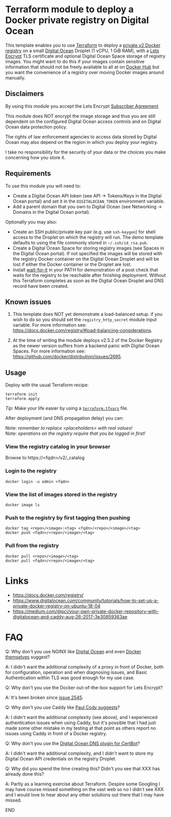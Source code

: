 # Terraform module to deploy a Docker private registry on Digital Ocean
This template enables you to use [Terraform](https://terraform.io/) to deploy a [private v2 Docker registry](https://docs.docker.com/registry/) on a small [Digital Ocean](https://digitalocean.com/) Droplet (1 vCPU, 1 GiB RAM), with a [Lets Encrypt](https://letsencrypt.org/) TLS certificate and optional Digital Ocean Space storage of registry images. You might want to do this if your images contain sensitive information that should not be freely available to all at on [Docker Hub](https://hub.docker.com/) but you want the convenience of a registry over moving Docker images around manually.

## Disclaimers
By using this module you accept the Lets Encrypt [Subscriber Agreement](https://letsencrypt.org/repository/)

This module does NOT encrypt the image storage and thus you are still dependent on the configured Digital Ocean access controls and on Digital Ocean data protection policy.

The rights of law enforcement agencies to access data stored by Digital Ocean may also depend on the region in which you deploy your registry.

I take no responsibility for the security of your data or the choices you make concerning how you store it.

## Requirements
To use this module you will need to:
- Create a Digital Ocean API token (see API -> Tokens/Keys in the Digital Ocean portal) and set it in the `DIGITALOCEAN_TOKEN` environment variable.
- Add a parent domain that you own to Digital Ocean (see Networking -> Domains in the Digital Ocean portal).

Optionally you may also:
- Create an SSH public/private key pair (e.g. use `ssh-keygen`) for shell access to the Droplet on which the registry will run. The demo template defaults to using the file commonly stored in `~/.ssh/id_rsa.pub`.
- Create a Digital Ocean Space for storing registry images (see Spaces in the Digital Ocean portal). If not specified the images will be stored with the registry Docker container on the Digital Ocean Droplet and will be lost if either the Docker container or the Droplet are lost.
- Install [wait-for-it](https://github.com/vishnubob/wait-for-it) in your PATH for demonstration of a post check that waits for the registry to be reachable after finishing deployment. Without this Terraform completes as soon as the Digital Ocean Droplet and DNS record have been created.

## Known issues
1. This template does NOT yet demonstrate a load-balanced setup. if you wish to do so you should set the `registry_http_secret` module input variable. For more information see: https://docs.docker.com/registry/#load-balancing-considerations.

2. At the time of writing the module deploys v2.5.2 of the Docker Registry as the newer version suffers from a backend panic with Digital Ocean Spaces. For more information see: https://github.com/docker/distribution/issues/2695.

## Usage
Deploy with the usual Terraform recipe:

    terraform init
    terraform apply

*Tip:* Make your life easier by using a [`terraform.tfvars`](https://learn.hashicorp.com/terraform/getting-started/variables#assigning-variables) file.

After deployment (and DNS propagation delay) you can:

Note: _remember to replace \<placeholders\> with real values!_<br/>
Note: _operations on the registry require that you be logged in first!_

### View the registry catalog in your browser
Browse to https://\<fqdn\>/v2/_catalog

### Login to the registry
    docker login -u admin <fqdn>
### View the list of images stored in the registry
    docker image ls
### Push to the registry by first tagging then pushing
    docker tag <repo>/<image>:<tag> <fqdn>/<repo>/<image>/<tag>
    docker push <fqdn>/<repo>/<image>/<tag>
### Pull from the registry
    docker pull <repo>/<image>/<tag>
    docker pull <fqdn>/<repo>/<image>/<tag>
    
# Links
- https://docs.docker.com/registry/
- https://www.digitalocean.com/community/tutorials/how-to-set-up-a-private-docker-registry-on-ubuntu-18-04
- https://medium.com/@pcj/your-own-private-docker-repository-with-digitalocean-and-caddy-aug-26-2017-3e30859363ae

# FAQ
Q: Why don't you use NGINX like [Digital Ocean](https://www.digitalocean.com/community/tutorials/how-to-set-up-a-private-docker-registry-on-ubuntu-18-04) and even [Docker themselves](https://docs.docker.com/registry/deploying/#more-advanced-authentication) suggest?

A: I didn't want the additional complexity of a proxy in front of Docker, both for configuration, operation and when diagnosing issues, and Basic Authentication within TLS was good enough for my use case.

Q: Why don't you use the Docker out-of-the-box support for Lets Encrypt?

A: It's been broken since [issue 2545](https://github.com/docker/distribution/issues/2545).

Q: Why don't you use Caddy like [Paul Cody suggests](https://medium.com/@pcj/your-own-private-docker-repository-with-digitalocean-and-caddy-aug-26-2017-3e30859363ae)?

A: I didn't want the additional complexity (see above), and I experienced authentication issues when using Caddy, but it's possible that I had just made some other mistake in my testing at that point as others report no issues using Caddy in front of a Docker registry.

Q: Why don't you use the [Digital Ocean DNS plugin for CertBot](https://certbot-dns-digitalocean.readthedocs.io/en/stable/)?

A: I didn't want the additional complexity, and I didn't want to store my Digital Ocean API credentials on the registry Droplet.

Q: Why did you spend the time creating this? Didn't you see that XXX has already done this?

A: Partly as a learning exercise about Terraform. Despire some Googling I may have course missed something on the vast web so no I didn't see XXX and I would love to hear about any other solutions out there that I may have missed.

END

